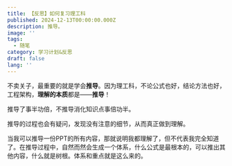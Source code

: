```yaml
---
title: 【反思】如何复习理工科
published: 2024-12-13T00:00:00.000Z
description: 推导。
image: ''
tags:
  - 随笔
category: 学习计划&反思
draft: false
lang: ''
---
```

不卖关子，最重要的就是学会**推导**。因为理工科，不论公式也好，结论方法也好，工程架构，**理解的本质**都是——**推导**！

推导了事半功倍，不推导消化知识点事倍功半。

推导的过程也会有疑问，发现没有注意的细节，从而真正做到理解。

当我可以推导一份PPT的所有内容，那就说明我都理解了，但不代表我完全知道了。在推导过程中，自然而然会生成一个体系，什么公式是最根本的，可以推出其他内容，什么就是树根。体系和重点就是这么来的。